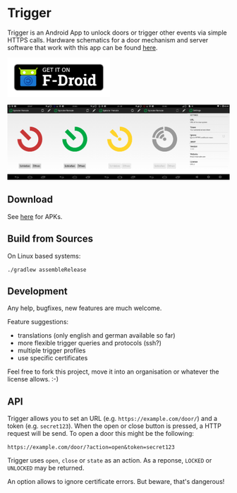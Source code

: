 Trigger
=======

Trigger is an Android App to unlock doors or trigger other events via simple HTTPS calls.
Hardware schematics for a door mechanism and server software that work with this app can be found [here](https://github.com/openlab-aux/sphincter).

[<img src="fdroid.png" alt="Get it on F-Droid" height="90">](https://f-droid.org/packages/com.example.trigger/)

![image](screenshots.png)

## Download

See [here](https://github.com/mwarning/trigger/releases) for APKs.

## Build from Sources

On Linux based systems:

```
./gradlew assembleRelease
```

## Development

Any help, bugfixes, new features are much welcome.

Feature suggestions:
- translations (only english and german available so far)
- more flexible trigger queries and protocols (ssh?)
- multiple trigger profiles
- use specific certificates

Feel free to fork this project, move it into an organisation or whatever the license allows. :-)

## API

Trigger allows you to set an URL (e.g. `https://example.com/door/`) and a token (e.g. `secret123`). When the open or close button is pressed, a HTTP request will be send. To open a door this might be the following:

```
https://example.com/door/?action=open&token=secret123
```

Trigger uses `open`, `close` or `state` as an action.
As a reponse, `LOCKED` or `UNLOCKED` may be returned.

An option allows to ignore certificate errors. But beware, that's dangerous!
